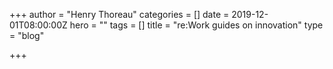 +++
author = "Henry Thoreau"
categories = []
date = 2019-12-01T08:00:00Z
hero = ""
tags = []
title = "re:Work guides on innovation"
type = "blog"

+++
